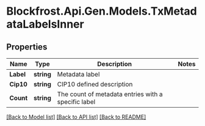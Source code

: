 # Blockfrost.Api.Gen.Models.TxMetadataLabelsInner
## Properties

Name | Type | Description | Notes
------------ | ------------- | ------------- | -------------
**Label** | **string** | Metadata label | 
**Cip10** | **string** | CIP10 defined description | 
**Count** | **string** | The count of metadata entries with a specific label | 

[[Back to Model list]](../README.md#documentation-for-models) [[Back to API list]](../README.md#documentation-for-api-endpoints) [[Back to README]](../README.md)

